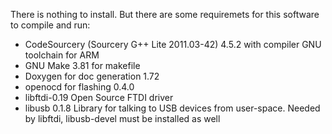 
There is nothing to install. But there are some requiremets for this software to
compile and run:

   - CodeSourcery (Sourcery G++ Lite 2011.03-42) 4.5.2 with compiler GNU toolchain for ARM
   - GNU Make 3.81 for makefile
   - Doxygen for doc generation 1.72
   - openocd for flashing 0.4.0
   - libftdi-0.19 Open Source FTDI driver
   - libusb 0.1.8 Library for talking to USB devices from user-space. 
     Needed by libftdi, libusb-devel must be installed as well
